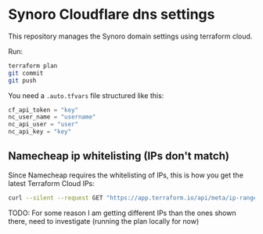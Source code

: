 # Synoro Cloudflare dns settings

This repository manages the Synoro domain settings using terraform cloud.

Run:
```bash
terraform plan
git commit
git push
```

You need a `.auto.tfvars` file structured like this:
```terraform
cf_api_token = "key"
nc_user_name = "username"
nc_api_user = "user"
nc_api_key = "key"
```

## Namecheap ip whitelisting (IPs don't match)

Since Namecheap requires the whitelisting of IPs, this is how you get the latest Terraform Cloud IPs:
```bash
curl --silent --request GET "https://app.terraform.io/api/meta/ip-ranges" | jq ".vcs"
```

TODO: For some reason I am getting different IPs than the ones shown there, need to investigate (running the plan locally for now)